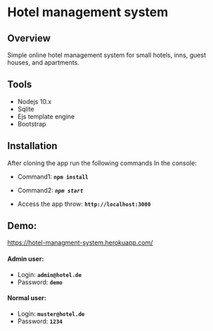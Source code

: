 # Hotel management system
 
## Overview  
Simple online hotel management system for small hotels, inns, guest houses, and apartments.

## Tools
* Nodejs 10.x
* Sqlite
* Ejs template engine
* Bootstrap

## Installation
 
After cloning the app run the following commands In the console:
 * Command1: **`npm install`** 
 
 * Command2: ***`npm start`***  
 * Access the app throw: **`http://localhost:3000`**  
 
 
## Demo:

https://hotel-managment-system.herokuapp.com/    
#### Admin user:
* Login:  **`admin@hotel.de`** 
* Password: **`demo`**   
#### Normal user:
* Login:  **`muster@hotel.de`** 
* Password: **`1234`** 
